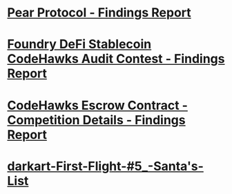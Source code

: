 # [Pear Protocol - Findings Report](https://github.com/Darkartt/Audit_Reports/blob/main/PearLabs-V1-Security-Review.pdf)

# [Foundry DeFi Stablecoin CodeHawks Audit Contest - Findings Report](https://github.com/Darkartt/Audit_Reports/blob/main/Foundry-DeFi-Stablecoin-CodeHawks-Audit-Contest.md)

# [CodeHawks Escrow Contract - Competition Details - Findings Report](https://github.com/Darkartt/Audit_Reports/blob/main/BLACK%20PANDA%20REACH-CodeHawks-Escrow-Contract---Competition-Details.md)

# [darkart-First-Flight-#5_-Santa's-List](https://github.com/Darkartt/Audit_Reports/blob/main/darkart-First-Flight-%235_-Santa's-List.md)
